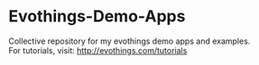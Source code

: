 # Evothings-Demo-Apps
Collective repository for my evothings demo apps and examples.<br/>
For tutorials, visit: http://evothings.com/tutorials

